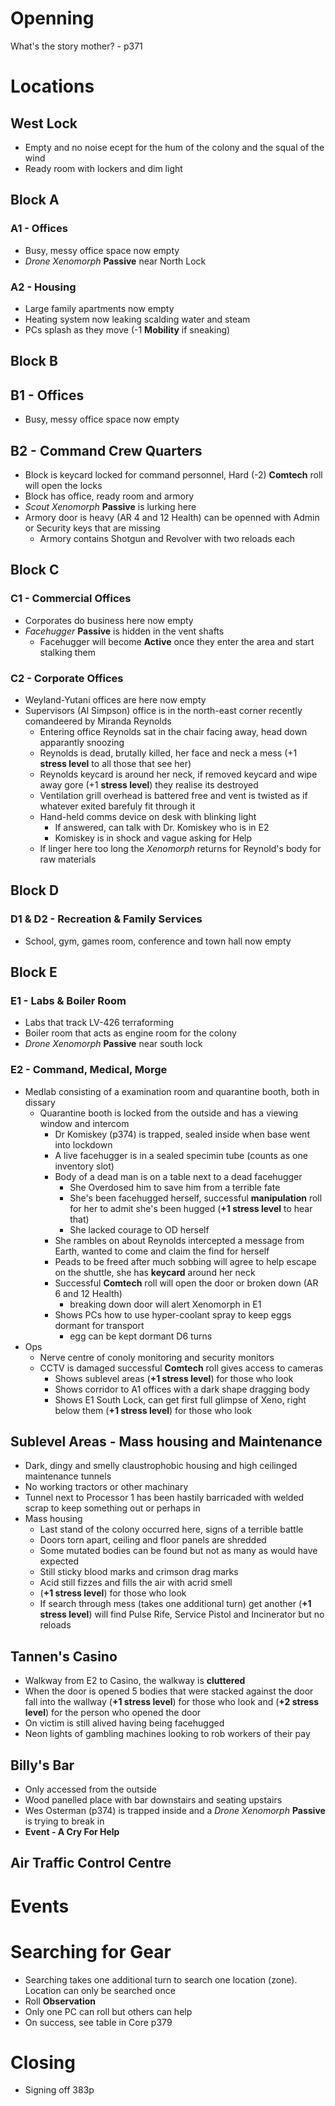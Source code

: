 # Openning

What's the story mother? - p371

# Locations

## West Lock
- Empty and no noise ecept for the hum of the colony and the squal of the wind
- Ready room with lockers and dim light

## Block A

### A1 - Offices
- Busy, messy office space now empty
- *Drone Xenomorph* **Passive** near North Lock

### A2 - Housing
- Large family apartments now empty
- Heating system now leaking scalding water and steam
- PCs splash as they move (-1 **Mobility** if sneaking)

## Block B

## B1 - Offices
- Busy, messy office space now empty

## B2 - Command Crew Quarters
- Block is keycard locked for command personnel, Hard (-2) **Comtech** roll will open the locks
- Block has office, ready room and armory
- *Scout Xenomorph* **Passive** is lurking here
- Armory door is heavy (AR 4 and 12 Health) can be openned with Admin or Security keys that are missing
    - Armory contains Shotgun and Revolver with two reloads each

## Block C

### C1 - Commercial Offices
- Corporates do business here now empty
- *Facehugger* **Passive** is hidden in the vent shafts
    - Facehugger will become **Active** once they enter the area and start stalking them

### C2 - Corporate Offices
- Weyland-Yutani offices are here now empty
- Supervisors (Al Simpson) office is in the north-east corner recently comandeered by Miranda Reynolds  
    - Entering office Reynolds sat in the chair facing away, head down apparantly snoozing
    - Reynolds is dead, brutally killed, her face and neck a mess (+1 **stress level** to all those that see her)
    - Reynolds keycard is around her neck, if removed keycard and wipe away gore (+1 **stress level**) they realise its destroyed
    - Ventilation grill overhead is battered free and vent is twisted as if whatever exited barefuly fit through it
    - Hand-held comms device on desk with blinking light
        - If answered, can talk with Dr. Komiskey who is in E2
        - Komiskey is in shock and vague asking for Help
    - If linger here too long the *Xenomorph* returns for Reynold's body for raw materials

## Block D

### D1 & D2 - Recreation & Family Services
- School, gym, games room, conference and town hall now empty

## Block E

### E1 - Labs & Boiler Room

- Labs that track LV-426 terraforming
- Boiler room that acts as engine room for the colony
- *Drone Xenomorph* **Passive** near south lock

### E2 - Command, Medical, Morge

- Medlab consisting of a examination room and quarantine booth, both in dissary
    - Quarantine booth is locked from the outside and has a viewing window and intercom
        - Dr Komiskey (p374) is trapped, sealed inside when base went into lockdown
        - A live facehugger is in a sealed specimin tube (counts as one inventory slot)
        - Body of a dead man is on a table next to a dead facehugger
            - She Overdosed him to save him from a terrible fate
            - She's been facehugged herself, successful **manipulation** roll for her to admit she's been hugged (**+1 stress level** to hear that)
            - She lacked courage to OD herself
        - She rambles on about Reynolds intercepted a message from Earth, wanted to come and claim the find for herself
        - Peads to be freed after much sobbing will agree to help escape on the shuttle, she has **keycard** around her neck
        - Successful **Comtech** roll will open the door or broken down (AR 6 and 12 Health)
            - breaking down door will alert Xenomorph in E1
        - Shows PCs how to use hyper-coolant spray to keep eggs dormant for transport 
            - egg can be kept dormant D6 turns
- Ops
    - Nerve centre of conoly monitoring and security monitors
    - CCTV is damaged successful **Comtech** roll gives access to cameras
        - Shows sublevel areas (**+1 stress level**) for those who look
        - Shows corridor to A1 offices with a dark shape dragging body
        - Shows E1 South Lock, can get first full glimpse of Xeno, right below them (**+1 stress level**) for those who look

## Sublevel Areas - Mass housing and Maintenance

- Dark, dingy and smelly claustrophobic housing and high ceilinged maintenance tunnels
- No working tractors or other machinary
- Tunnel next to Processor 1 has been hastily barricaded with welded scrap to keep something out or perhaps in
- Mass housing
    - Last stand of the colony occurred here, signs of a terrible battle
    - Doors torn apart, ceiling and floor panels are shredded
    - Some mutated bodies can be found but not as many as would have expected
    - Still sticky blood marks and crimson drag marks
    - Acid still fizzes and fills the air with acrid smell
    - (**+1 stress level**) for those who look
    - If search through mess (takes one additional turn) get another (**+1 stress level**) will find Pulse Rife, Service Pistol and Incinerator but no reloads

## Tannen's Casino

- Walkway from E2 to Casino, the walkway is **cluttered**
- When the door is opened 5 bodies that were stacked against the door fall into the wallway (**+1 stress level**) for those who look and (**+2 stress level**) for the person who opened the door
- On victim is still alived having being facehugged
- Neon lights of gambling machines looking to rob workers of their pay

## Billy's Bar

- Only accessed from the outside
- Wood panelled place with bar downstairs and seating upstairs
- Wes Osterman (p374) is trapped inside and a *Drone Xenomorph* **Passive** is trying to break in 
- **Event - A Cry For Help**



## Air Traffic Control Centre

# Events

# Searching for Gear
- Searching takes one additional turn to search one location (zone). Location can only be searched once
- Roll **Observation**
- Only one PC can roll but others can help
- On success, see table in Core p379

# Closing

- Signing off 383p